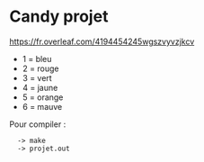 # Candy projet

https://fr.overleaf.com/4194454245wgszvyvzjkcv

 * 1 = bleu
 * 2 = rouge
 * 3 = vert
 * 4 = jaune
 * 5 = orange
 * 6 = mauve  

Pour compiler :
      
      -> make
      -> projet.out
